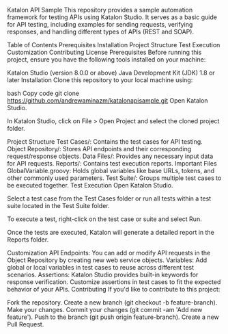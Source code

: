 Katalon API Sample
This repository provides a sample automation framework for testing APIs using Katalon Studio. It serves as a basic guide for API testing, including examples for sending requests, verifying responses, and handling different types of APIs (REST and SOAP).

Table of Contents
Prerequisites
Installation
Project Structure
Test Execution
Customization
Contributing
License
Prerequisites
Before running this project, ensure you have the following tools installed on your machine:

Katalon Studio (version 8.0.0 or above)
Java Development Kit (JDK) 1.8 or later
Installation
Clone this repository to your local machine using:

bash
Copy code
git clone https://github.com/andrewaminazm/katalonapisample.git
Open Katalon Studio.

In Katalon Studio, click on File > Open Project and select the cloned project folder.

Project Structure
Test Cases/: Contains the test cases for API testing.
Object Repository/: Stores API endpoints and their corresponding request/response objects.
Data Files/: Provides any necessary input data for API requests.
Reports/: Contains test execution reports.
Important Files
GlobalVariable.groovy: Holds global variables like base URLs, tokens, and other commonly used parameters.
Test Suite/: Groups multiple test cases to be executed together.
Test Execution
Open Katalon Studio.

Select a test case from the Test Cases folder or run all tests within a test suite located in the Test Suite folder.

To execute a test, right-click on the test case or suite and select Run.

Once the tests are executed, Katalon will generate a detailed report in the Reports folder.

Customization
API Endpoints: You can add or modify API requests in the Object Repository by creating new web service objects.
Variables: Add global or local variables in test cases to reuse across different test scenarios.
Assertions: Katalon Studio provides built-in keywords for response verification. Customize assertions in test cases to fit the expected behavior of your APIs.
Contributing
If you'd like to contribute to this project:

Fork the repository.
Create a new branch (git checkout -b feature-branch).
Make your changes.
Commit your changes (git commit -am 'Add new feature').
Push to the branch (git push origin feature-branch).
Create a new Pull Request.
